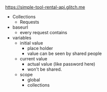 https://simple-tool-rental-api.glitch.me

* Collections
  * Requests
* baseurl
  * every request contains
* variables
  * initial value
    * place holder
    * value can be seen by shared people
  * current value
     * actual value (like password here)
     * won't be shared.
  * scope
    * global
    * collections 
  